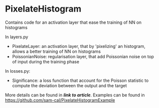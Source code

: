 # PixelateHistogram
Contains code for an activation layer that ease the training of NN on histograms

In layers.py
* PixelateLayer: an activation layer, that by 'pixelizing' an histogram, allows a better training of NN on histograms
* PoissonianNoise: regularisation layer, that add Poissonian noise on top of input during the training phase

In losses.py:
* Significance: a loss function that account for the Poisson statistic to compute the deviation between the output and the target

More details can be found in ***link to article***. 
Examples can be found in https://github.com/sam-cal/PixelateHistogramExample
